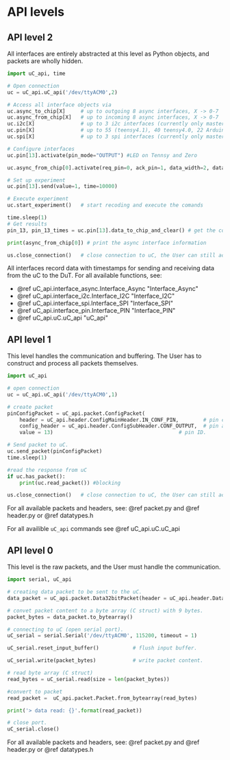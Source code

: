 # API levels 

## API level 2
All interfaces are entirely abstracted at this level as Python objects, and packets are wholly hidden.

```python
import uC_api, time

# Open connection
uc = uC_api.uC_api('/dev/ttyACM0',2)

# Access all interface objects via 
uc.async_to_chip[X]     # up to outgoing 8 async interfaces, X -> 0-7
uc.async_from_chip[X]   # up to incoming 8 async interfaces, X -> 0-7
uc.i2c[X]               # up to 3 i2c interfaces (currently only master), X -> 0-2
uc.pin[X]               # up to 55 (teensy4.1), 40 teensy4.0, 22 Arduino Zero and MKR pins, X -> 0-54
uc.spi[X]               # up to 3 spi interfaces (currently only master), X -> 0-2

# Configure interfaces
uc.pin[13].activate(pin_mode="OUTPUT") #LED on Tennsy and Zero

uc.async_from_chip[0].activate(req_pin=0, ack_pin=1, data_width=2, data_pins=[2,3], mode="4Phase_Chigh_Dhigh", req_delay = 0)

# Set up experiment
uc.pin[13].send(value=1, time=10000)

# Execute experiment
uc.start_experiment()   # start recoding and execute the comands

time.sleep(1)
# Get results
pin_13, pin_13_times = uc.pin[13].data_to_chip_and_clear() # get the confimation of the pin raise with exact time

print(async_from_chip[0]) # print the async interface information

us.close_connection()   # close connection to uC, the User can still access the recorded data.
```
All interfaces record data with timestamps for sending and receiving data from the uC to the DuT. For all available functions, see:
 - @ref uC_api.interface_async.Interface_Async "Interface_Async"
 - @ref uC_api.interface_i2c.Interface_I2C "Interface_I2C"
 - @ref uC_api.interface_spi.Interface_SPI "Interface_SPI"
 - @ref uC_api.interface_pin.Interface_PIN "Interface_PIN"
 - @ref uC_api.uC.uC_api "uC_api"

## API level 1
This level handles the communication and buffering. The User has to construct and process all packets themselves.

```python
import uC_api

# open connection
uc = uC_api.uC_api('/dev/ttyACM0',1)

# create packet
pinConfigPacket = uC_api.packet.ConfigPacket(
	header = uC_api.header.ConfigMainHeader.IN_CONF_PIN,		# pin configuration.
	config_header = uC_api.header.ConfigSubHeader.CONF_OUTPUT,	# pin as OUTPUT.
	value = 13)										    # pin ID.

# Send packet to uC.
uc.send_packet(pinConfigPacket) 
time.sleep(1)

#read the response from uC
if uc.has_packet():
    print(uc.read_packet()) #blocking

us.close_connection()   # close connection to uC, the User can still access the recorded data.
```
For all available packets and headers, see:
@ref packet.py and @ref header.py or @ref datatypes.h

For all availible `uC_api` commands see @ref uC_api.uC.uC_api

## API level 0
This level is the raw packets, and the User must handle the communication.
```python
import serial, uC_api

# creating data packet to be sent to the uC.
data_packet = uC_api.packet.Data32bitPacket(header = uC_api.header.Data32bitHeader.IN_READ_TIME)

# convet packet content to a byte array (C struct) with 9 bytes.
packet_bytes = data_packet.to_bytearray()

# connecting to uC (open serial port).
uC_serial = serial.Serial('/dev/ttyACM0', 115200, timeout = 1)

uC_serial.reset_input_buffer()           # flush input buffer.

uC_serial.write(packet_bytes)            # write packet content.

# read byte array (C struct)
read_bytes = uC_serial.read(size = len(packet_bytes))

#convert to packet
read_packet =  uC_api.packet.Packet.from_bytearray(read_bytes)

print('> data read: {}'.format(read_packet))

# close port.
uC_serial.close()
```

For all available packets and headers, see:
@ref packet.py and @ref header.py or @ref datatypes.h

